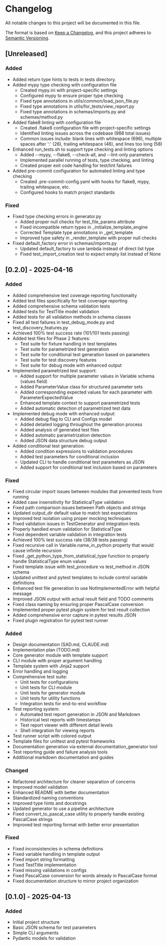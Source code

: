 # Changelog

All notable changes to this project will be documented in this file.

The format is based on [Keep a Changelog](https://keepachangelog.com/en/1.1.0/),
and this project adheres to [Semantic Versioning](https://semver.org/spec/v2.0.0.html).

## [Unreleased]

### Added
- Added return type hints to tests in tests directory.
- Added mypy type checking with configuration file
  - Created mypy.ini with project-specific settings
  - Configured mypy to ensure proper type checking
  - Fixed type annotations in utils/common/load_json_file.py
  - Fixed type annotations in utils/for_tests/view_report.py
  - Fixed type annotations in schemas/imports.py and schemas/method.py
- Added flake8 linting with configuration file
  - Created .flake8 configuration file with project-specific settings
  - Identified linting issues across the codebase (988 total issues)
  - Common issues include: blank lines with whitespace (696), multiple spaces after ':' (26), 
    trailing whitespace (46), and lines too long (58)
- Enhanced run_tests.sh to support type checking and linting options
  - Added --mypy, --flake8, --check-all, and --lint-only parameters
  - Implemented parallel running of tests, type checking, and linting
  - Created proper exit code handling for test/lint failures
- Added pre-commit configuration for automated linting and type checking
  - Created .pre-commit-config.yaml with hooks for flake8, mypy, trailing whitespace, etc.
  - Configured hooks to match project standards

### Fixed
- Fixed type checking errors in generator.py
  - Added proper null checks for test_file_params attribute
  - Fixed incompatible return types in _initialize_template_engine 
  - Corrected Template type annotations in _get_template
  - Improved type safety in _render_template with proper null checks
- Fixed default_factory error in schemas/imports.py
  - Updated default_factory to use lambda instead of direct list type
  - Fixed test_import_creation test to expect empty list instead of None

## [0.2.0] - 2025-04-16

### Added
- Added comprehensive test coverage reporting functionality
- Added test files specifically for test coverage reporting
- Added comprehensive schema validation tests
- Added tests for TestTitle model validation
- Added tests for all validation methods in schema classes
- Fixed all test failures in test_debug_mode.py and test_discovery_features.py
- Achieved 100% test success rate (101/101 tests passing)
- Added test files for Phase 2 features:
  - Test suite for fixture handling in test templates
  - Test suite for parametrized test generation
  - Test suite for conditional test generation based on parameters
  - Test suite for test discovery features
  - Test suite for debug mode with enhanced output
- Implemented parametrized test support:
  - Added support for multiple parameter values in Variable schema (values field)
  - Added ParameterValue class for structured parameter sets
  - Added corresponding expected values for each parameter with ParameterExpectedValue
  - Enhanced template context to support parametrized tests
  - Added automatic detection of parametrized test data
- Implemented debug mode with enhanced output:
  - Added debug flag to CLI and Configs model
  - Added detailed logging throughout the generation process
  - Added analysis of generated test files
  - Added automatic parametrization detection
  - Added JSON data structure debug output
- Added conditional test generation:
  - Added condition expressions to validation procedures
  - Added test parameters for conditional inclusion
  - Updated CLI to handle conditional test parameters as JSON
  - Added support for conditional test inclusion based on parameters

### Fixed
- Fixed circular import issues between modules that prevented tests from running
- Added case insensitivity for StatisticalType validation
- Fixed path comparison issues between Path objects and strings
- Updated output_dir default value to match test expectations
- Improved test isolation using proper mocking techniques
- Fixed validation issues in TestGenerator and integration tests
- Properly handled enum validation for StatisticalType
- Fixed dependent variable validation in integration tests
- Achieved 100% test success rate (38/38 tests passing)
- Fixed recursive call in Variable.name_in_python property that would cause infinite recursion
- Fixed _get_python_type_from_statistical_type function to properly handle StatisticalType enum values
- Fixed template issue with test_procedure vs test_method in JSON schema
- Updated unittest and pytest templates to include control variable definitions
- Enhanced test file generation to use NotImplementedError with helpful message
- Improved JSON output with actual result field and TODO comments
- Fixed class naming by ensuring proper PascalCase conversion
- Implemented proper pytest plugin system for test result collection
- Added comprehensive error capture in pytest results JSON
- Fixed plugin registration for pytest test runner

### Added
- Design documentation (SAD.md, CLAUDE.md)
- Implementation plan (TODO.md)
- Core generator module with template support
- CLI module with proper argument handling
- Template system with Jinja2 support
- Error handling and logging
- Comprehensive test suite:
  - Unit tests for configurations
  - Unit tests for CLI module
  - Unit tests for generator module
  - Unit tests for utility functions
  - Integration tests for end-to-end workflow
- Test reporting system:
  - Automated test report generation in JSON and Markdown
  - Historical test reports with timestamps
  - Test report viewer with different detail levels
  - Shell integration for viewing reports
- Test runner script with colored output
- Template files for unittest and pytest frameworks
- Documentation generation via external documentation_generator tool
- Test reporting guide and failure analysis tools
- Additional markdown documentation and guides

### Changed
- Refactored architecture for cleaner separation of concerns
- Improved model validation
- Enhanced README with better documentation
- Standardized naming conventions
- Improved type hints and docstrings
- Updated generator to use a pipeline architecture
- Fixed convert_to_pascal_case utility to properly handle existing PascalCase strings
- Improved test reporting format with better error presentation

### Fixed
- Fixed inconsistencies in schema definitions
- Fixed variable handling in template output
- Fixed import string formatting
- Fixed TestTitle implementation
- Fixed missing validations in configs
- Fixed PascalCase conversion for words already in PascalCase format
- Fixed documentation structure to mirror project organization

## [0.1.0] - 2025-04-13

### Added
- Initial project structure
- Basic JSON schema for test parameters
- Simple CLI arguments
- Pydantic models for validation
